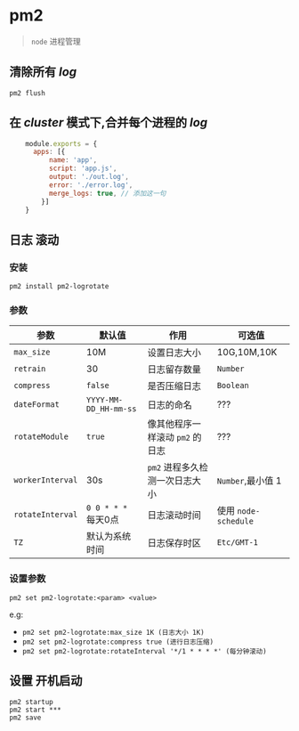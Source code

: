 # pm2

> `node` 进程管理

## 清除所有  _log_

```
pm2 flush
```

## 在 _cluster_ 模式下,合并每个进程的 _log_
```js
    module.exports = {
      apps: [{
          name: 'app',
          script: 'app.js',
          output: './out.log',
          error: './error.log',
          merge_logs: true, // 添加这一句
        }]
    }
```

## 日志 滚动

### 安装

```shell
pm2 install pm2-logrotate
```

### 参数

参数|默认值|作用|可选值
--- | --- | --- | ---
`max_size` |10M |设置日志大小|10G,10M,10K
`retrain` | 30 | 日志留存数量|`Number`
`compress`|`false`|是否压缩日志|`Boolean`
`dateFormat`|`YYYY-MM-DD_HH-mm-ss`|日志的命名|???
`rotateModule`|`true`|像其他程序一样滚动 `pm2` 的日志| ???
`workerInterval`|30s| `pm2` 进程多久检测一次日志大小|`Number`,最小值 1
`rotateInterval`|`0 0 * * *` 每天0点|日志滚动时间|使用 `node-schedule` 
`TZ`|默认为系统时间|日志保存时区|`Etc/GMT-1`

### 设置参数

```shell
pm2 set pm2-logrotate:<param> <value>
```
e.g:
 * `pm2 set pm2-logrotate:max_size 1K (日志大小 1K)`
 * `pm2 set pm2-logrotate:compress true (进行日志压缩)`
 * `pm2 set pm2-logrotate:rotateInterval '*/1 * * * *' (每分钟滚动)`

## 设置 开机启动
```shell
pm2 startup
pm2 start ***
pm2 save
```
